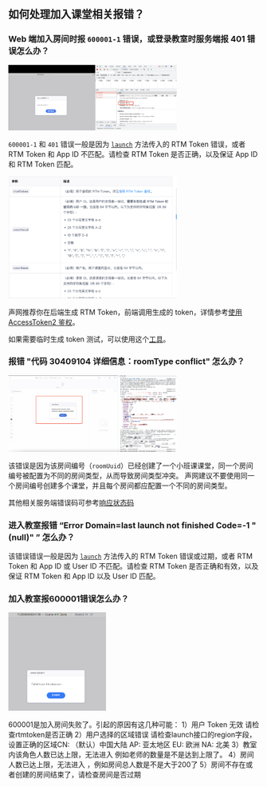 
## 如何处理加入课堂相关报错？

### Web 端加入房间时报 `600001-1` 错误，或登录教室时服务端报 401 错误怎么办？

<img src="./images/launch_600001_1_error.png" style="zoom: 33%;" />

 `600001-1` 和 `401` 错误一般是因为 [`launch`](agora_class_api_ref_web?platform=Web#launch) 方法传入的 RTM Token 错误，或者 RTM Token 和 App ID 不匹配。请检查 RTM Token 是否正确，以及保证 App ID 和 RTM Token 匹配。

<img src="./images/launch_rtm_token.png" style="zoom: 33%;" />

声网推荐你在后端生成 RTM Token，前端调用生成的 token，详情参考[使用 AccessToken2 鉴权](https://docs.agora.io/cn/Real-time-Messaging/token_upgrade_rtm)。

如果需要临时生成 token 测试，可以使用这个[工具](https://webdemo.agora.io/token-builder/)。

### 报错 "代码 30409104 详细信息：roomType conflict" 怎么办？

<img src="./images/launch_error_002.png" style="zoom: 33%;" />

该错误是因为该房间编号（`roomUuid`）已经创建了一个小班课课堂，同一个房间编号被配置为不同的房间类型，从而导致房间类型冲突。
声网建议不要使用同一个房间编号创建多个课堂，并且每个房间都应配置一个不同的房间类型。

其他相关服务端错误码可参考[响应状态码](agora_class_restful_api#响应状态码)

### 进入教室报错 “Error Domain=last launch not finished Code=-1 "(null)" ” 怎么办？

该错误错误一般是因为 [`launch`](agora_class_api_ref_web?platform=Web#launch) 方法传入的 RTM Token 错误或过期，或者 RTM Token 和 App ID 或 User ID 不匹配。请检查 RTM Token 是否正确和有效，以及保证 RTM Token 和 App ID 以及 User ID 匹配。


### 加入教室报600001错误怎么办？

<img src="./images/launch_60001_error.png" style="zoom: 33%;" />


600001是加入房间失败了。引起的原因有这几种可能：
1）用户 Token 无效 请检查rtmtoken是否正确
2）用户选择的区域错误 请检查launch接口的region字段，设置正确的区域CN: （默认）中国大陆 AP: 亚太地区 EU: 欧洲 NA: 北美
3）教室内该角色人数已达上限，无法进入 例如老师的数量是不是达到上限了。
4）房间人数已达上限，无法进入 ，例如房间总人数是不是大于200了
5）房间不存在或者创建的房间结束了，请检查房间是否过期


